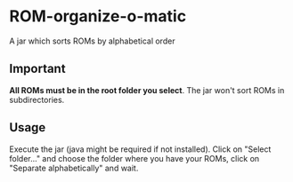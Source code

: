 # ROM-organize-o-matic
A jar which sorts ROMs by alphabetical order

## Important
**All ROMs must be in the root folder you select**. The jar won't sort ROMs in subdirectories.

## Usage
Execute the jar (java might be required if not installed). Click on "Select folder..." and choose the folder where you have your ROMs, click on "Separate alphabetically" and wait.
